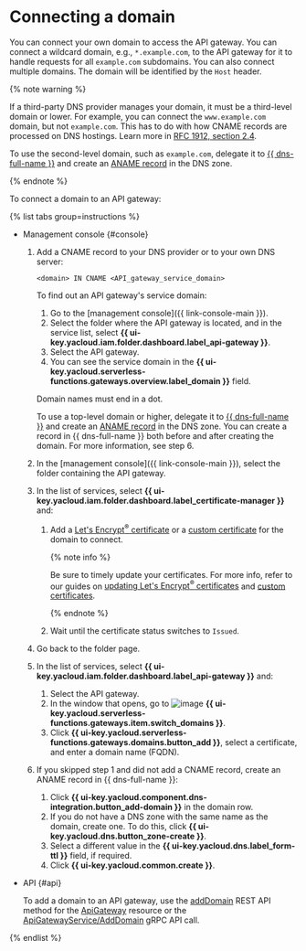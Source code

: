 # Connecting a domain

You can connect your own domain to access the API gateway. You can connect a wildcard domain, e.g., `*.example.com`, to the API gateway for it to handle requests for all `example.com` subdomains. You can also connect multiple domains. The domain will be identified by the `Host` header.

{% note warning %}

If a third-party DNS provider manages your domain, it must be a third-level domain or lower. For example, you can connect the `www.example.com` domain, but not `example.com`. This has to do with how CNAME records are processed on DNS hostings. Learn more in [RFC 1912, section 2.4](https://www.ietf.org/rfc/rfc1912.txt).

To use the second-level domain, such as `example.com`, delegate it to [{{ dns-full-name }}](../../dns/) and create an [ANAME record](../../dns/concepts/resource-record.md#aname) in the DNS zone.

{% endnote %}

To connect a domain to an API gateway:

{% list tabs group=instructions %}

- Management console {#console}

    1. Add a CNAME record to your DNS provider or to your own DNS server:
    
        ```text
        <domain> IN CNAME <API_gateway_service_domain>
        ```

        To find out an API gateway's service domain:

       1. Go to the [management console]({{ link-console-main }}).
       1. Select the folder where the API gateway is located, and in the service list, select **{{ ui-key.yacloud.iam.folder.dashboard.label_api-gateway }}**.
       1. Select the API gateway.
       1. You can see the service domain in the **{{ ui-key.yacloud.serverless-functions.gateways.overview.label_domain }}** field.

        Domain names must end in a dot.

        To use a top-level domain or higher, delegate it to [{{ dns-full-name }}](../../dns/) and create an [ANAME record](../../dns/operations/resource-record-create.md) in the DNS zone. You can create a record in {{ dns-full-name }} both before and after creating the domain. For more information, see step 6.

    1. In the [management console]({{ link-console-main }}), select the folder containing the API gateway.

    1. In the list of services, select **{{ ui-key.yacloud.iam.folder.dashboard.label_certificate-manager }}** and:

        1. Add a [Let's Encrypt<sup>®</sup> certificate](../../certificate-manager/operations/managed/cert-create.md) or a [custom certificate](../../certificate-manager/operations/import/cert-create.md) for the domain to connect.

            {% note info %}

            Be sure to timely update your certificates. For more info, refer to our guides on [updating Let's Encrypt<sup>®</sup> certificates](../../certificate-manager/operations/managed/cert-update.md) and [custom certificates](../../certificate-manager/operations/import/cert-update.md).

            {% endnote %}

        1. Wait until the certificate status switches to `Issued`.
    
    1. Go back to the folder page.

    1. In the list of services, select **{{ ui-key.yacloud.iam.folder.dashboard.label_api-gateway }}** and:

        1. Select the API gateway.
        1. In the window that opens, go to ![image](../../_assets/api-gateway/domain-icon.svg) **{{ ui-key.yacloud.serverless-functions.gateways.item.switch_domains }}**.
        1. Click **{{ ui-key.yacloud.serverless-functions.gateways.domains.button_add }}**, select a certificate, and enter a domain name (FQDN).

    1. If you skipped step 1 and did not add a CNAME record, create an ANAME record in {{ dns-full-name }}:

        1. Click **{{ ui-key.yacloud.component.dns-integration.button_add-domain }}** in the domain row.
        1. If you do not have a DNS zone with the same name as the domain, create one. To do this, click **{{ ui-key.yacloud.dns.button_zone-create }}**.
        1. Select a different value in the **{{ ui-key.yacloud.dns.label_form-ttl }}** field, if required.
        1. Click **{{ ui-key.yacloud.common.create }}**.
        
- API {#api}

  To add a domain to an API gateway, use the [addDomain](../apigateway/api-ref/ApiGateway/addDomain.md) REST API method for the [ApiGateway](../apigateway/api-ref/ApiGateway/index.md) resource or the [ApiGatewayService/AddDomain](../apigateway/api-ref/grpc/ApiGateway/addDomain.md) gRPC API call.

{% endlist %}
